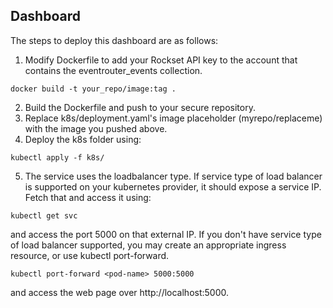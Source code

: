 

## Dashboard 

The steps to deploy this dashboard are as follows:

1. Modify Dockerfile to add your Rockset API key to the account that contains the eventrouter_events collection.
```
docker build -t your_repo/image:tag .
```
2. Build the Dockerfile and push to your secure repository.
3. Replace k8s/deployment.yaml's image placeholder (myrepo/replaceme) with the image you pushed above.
4. Deploy the k8s folder using:

```
kubectl apply -f k8s/
```
5. The service uses the loadbalancer type. If service type of load balancer is supported on your kubernetes
provider, it should expose a service IP. Fetch that and access it using:

```
kubectl get svc
``` 
and access the port 5000 on that external IP.
If you don't have service type of load balancer supported, you may create an appropriate 
ingress resource, or use kubectl port-forward.

```
kubectl port-forward <pod-name> 5000:5000
```
and access the web page over http://localhost:5000.